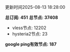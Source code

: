 更新时间2025-08-13 18:28:00

**总订阅: 451**
**总节点: 37408**
- vless节点: 12202
- hysteria2节点: 23

**google ping有效节点: 187**
